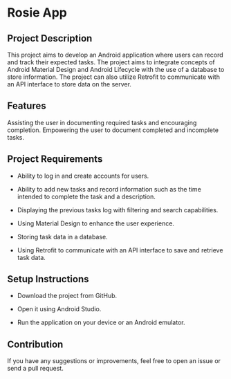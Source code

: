 # **Rosie App**
## **Project Description**
This project aims to develop an Android application where users can record and track their expected tasks. The project aims to integrate concepts of Android Material Design and Android Lifecycle with the use of a database to store information. The project can also utilize Retrofit to communicate with an API interface to store data on the server.

## **Features**
Assisting the user in documenting required tasks and encouraging completion.
Empowering the user to document completed and incomplete tasks.
## **Project Requirements**
- Ability to log in and create accounts for users.
+ Ability to add new tasks and record information such as the time intended to complete the task and a description.
* Displaying the previous tasks log with filtering and search capabilities.
- Using Material Design to enhance the user experience.
+ Storing task data in a database.
* Using Retrofit to communicate with an API interface to save and retrieve task data.

## **Setup Instructions**
+ Download the project from GitHub.
- Open it using Android Studio.
* Run the application on your device or an Android emulator.
## **Contribution**
If you have any suggestions or improvements, feel free to open an issue or send a pull request.
